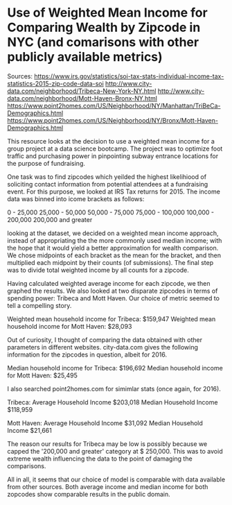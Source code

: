 
# Use of Weighted Mean Income for Comparing Wealth by Zipcode in NYC (and comarisons with other publicly available metrics)

Sources:
https://www.irs.gov/statistics/soi-tax-stats-individual-income-tax-statistics-2015-zip-code-data-soi
http://www.city-data.com/neighborhood/Tribeca-New-York-NY.html
http://www.city-data.com/neighborhood/Mott-Haven-Bronx-NY.html
https://www.point2homes.com/US/Neighborhood/NY/Manhattan/TriBeCa-Demographics.html
https://www.point2homes.com/US/Neighborhood/NY/Bronx/Mott-Haven-Demographics.html

This resource looks at the decision to use a weighted mean income for a group project at a data science bootcamp. The project was to optimize foot traffic and purchasing power in pinpointing subway entrance locations for the purpose of fundraising.

One task was to find zipcodes which yeilded the highest likelihiood of soliciting contact information from potential attendees at a fundraising event. For this purpose, we looked at IRS Tax returns for 2015. The income data was binned into icome brackets as follows:

0 - 25,000
25,000 - 50,000
50,000 - 75,000
75,000 - 100,000
100,000 - 200,000
200,000 and greater

looking at the dataset, we decided on a weighted mean income approach, instead of appropriating the the more commonly used median income; with the hope that it would yield a better approximation for wealth comparison. We chose midpoints of each bracket as the mean for the bracket, and then multiplied each midpoint by their counts (of submissions). The final step was to divide total weighted income by all counts for a zipcode.

Having calculated weighted average income for each zipcode, we then graphed the results. We also looked at two disparate zipcodes in terms of spending power: Tribeca and Mott Haven. Our choice of metric seemed to tell a compelling story.

Weighted mean household income for Tribeca: $159,947
Weighted mean household income for Mott Haven: $28,093

Out of curiosity, I thought of comparing the data obtained with other parameters in different websites. city-data.com gives the following information for the zipcodes in question, albeit for 2016.

Median household income for Tribeca: $196,692
Median household income for Mott Haven: $25,495

I also searched point2homes.com for simimlar stats (once again, for 2016).

Tribeca:
Average Household Income $203,018
Median Household Income	$118,959

Mott Haven:
Average Household Income $31,092
Median Household Income	$21,661

The reason our results for Tribeca may be low is possibly because we capped the '200,000 and greater' category  at $ 250,000. This was to avoid extreme wealth influencing the data to the point of damaging the comparisons. 

All in all, it seems that our choice of model is comparable with data available from other sources. Both average income and median income for both zopcodes show comparable results in the public domain. 